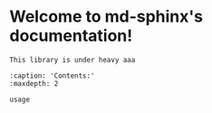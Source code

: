 # Welcome to md-sphinx's documentation!

```{warning}
This library is under heavy aaa
```

```{toctree}
:caption: 'Contents:'
:maxdepth: 2

usage
```